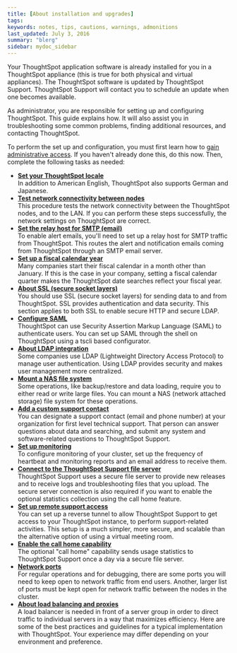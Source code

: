 ```yaml
---
title: [About installation and upgrades]
tags: 
keywords: notes, tips, cautions, warnings, admonitions
last_updated: July 3, 2016
summary: "blerg"
sidebar: mydoc_sidebar
---
```

Your ThoughtSpot application software is already installed for you in a ThoughtSpot appliance (this is true for both physical and virtual appliances). The ThoughtSpot software is updated by ThoughtSpot Support. ThoughtSpot Support will contact you to schedule an update when one becomes available.

As administrator, you are responsible for setting up and configuring ThoughtSpot. This guide explains how. It will also assist you in troubleshooting some common problems, finding additional resources, and contacting ThoughtSpot.

To perform the set up and configuration, you must first learn how to [gain administrative access](./logins.html). If you haven't already done this, do this now.  Then, complete the following tasks as needed:

-   **[Set your ThoughtSpot locale](../../admin/setup/set_your_thoughtspot_locale.html)**  
In addition to American English, ThoughtSpot also supports German and Japanese.
-   **[Test network connectivity between nodes](../../admin/setup/test_network.html)**  
This procedure tests the network connectivity between the ThoughtSpot nodes, and to the LAN. If you can perform these steps successfully, the network settings on ThoughtSpot are correct.
-   **[Set the relay host for SMTP (email)](../../admin/setup/set_up_relay_host.html)**  
To enable alert emails, you'll need to set up a relay host for SMTP traffic from ThoughtSpot. This routes the alert and notification emails coming from ThoughtSpot through an SMTP email server.
-   **[Set up a fiscal calendar year](../../admin/setup/set_custom_calendar.html)**  
Many companies start their fiscal calendar in a month other than January. If this is the case in your company, setting a fiscal calendar quarter makes the ThoughtSpot date searches reflect your fiscal year.
-   **[About SSL (secure socket layers)](../../admin/setup/SSL_config.html)**  
You should use SSL (secure socket layers) for sending data to and from ThoughtSpot. SSL provides authentication and data security. This section applies to both SSL to enable secure HTTP and secure LDAP.
-   **[Configure SAML](../../admin/setup/configure_SAML_with_tscli.html)**  
ThoughtSpot can use Security Assertion Markup Language (SAML) to authenticate users. You can set up SAML through the shell on ThoughtSpot using a tscli based configurator.
-   **[About LDAP integration](../../admin/setup/about_LDAP.html)**  
Some companies use LDAP (Lightweight Directory Access Protocol) to manage user authentication. Using LDAP provides security and makes user management more centralized.
-   **[Mount a NAS file system](../../admin/setup/NAS_mount.html)**  
Some operations, like backup/restore and data loading, require you to either read or write large files. You can mount a NAS (network attached storage) file system for these operations.
-   **[Add a custom support contact](../../admin/setup/set_custom_support_contact.html)**  
You can designate a support contact (email and phone number) at your organization for first level technical support. That person can answer questions about data and searching, and submit any system and software-related questions to ThoughtSpot Support.
-   **[Set up monitoring](../../admin/setup/set_up_monitoring.html)**  
To configure monitoring of your cluster, set up the frequency of heartbeat and monitoring reports and an email address to receive them.
-   **[Connect to the ThoughtSpot Support file server](../../admin/setup/configure_secure_file_server_connection.html)**  
ThoughtSpot Support uses a secure file server to provide new releases and to receive logs and troubleshooting files that you upload. The secure server connection is also required if you want to enable the optional statistics collection using the call home feature.
-   **[Set up remote support access](../../admin/setup/set_up_remote_support.html)**  
You can set up a reverse tunnel to allow ThoughtSpot Support to get access to your ThoughtSpot instance, to perform support-related activities. This setup is a much simpler, more secure, and scalable than the alternative option of using a virtual meeting room.
-   **[Enable the call home capability](../../admin/setup/enable_call_home.html)**  
The optional "call home" capability sends usage statistics to ThoughtSpot Support once a day via a secure file server.
-   **[Network ports](../../admin/setup/firewall_ports.html)**  
For regular operations and for debugging, there are some ports you will need to keep open to network traffic from end users. Another, larger list of ports must be kept open for network traffic between the nodes in the cluster.
-   **[About load balancing and proxies](../../admin/setup/about_load_balancer_configuration.html)**  
A load balancer is needed in front of a server group in order to direct traffic to individual servers in a way that maximizes efficiency. Here are some of the best practices and guidelines for a typical implementation with ThoughtSpot. Your experience may differ depending on your environment and preference.

